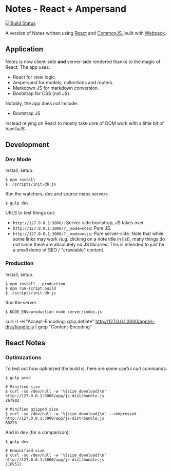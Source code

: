 Notes - React + Ampersand
=========================

[![Build Status][trav_img]][trav_site]

A version of Notes written using [React][react] and [CommonJS][cjs], built with
[Webpack][webpack].

## Application

Notes is now client-side **and** server-side rendered thanks to the magic of
React. The app uses:

* React for view logic.
* Ampersand for models, collections and routers.
* Markdown JS for markdown conversion.
* Bootstrap for CSS (not JS).

Notably, the app does _not_ include:

* Bootstrap JS

Instead relying on React to mostly take care of DOM work with a little bit
of VanillaJS.

## Development

### Dev Mode

Install, setup.

```
$ npm install
$ ./scripts/init-db.js
```

Run the watchers, dev and source maps servers

```
$ gulp dev
```

URLS to test things out:

* `http://127.0.0.1:3000/`: Server-side bootstrap, JS takes over.
* `http://127.0.0.1:3000/?__mode=noss`: Pure JS.
* `http://127.0.0.1:3000/?__mode=nojs`: Pure server-side. Note that while
  some links may work (e.g. clicking on a note title in list), many things
  do not since there are absolutely no JS libraries. This is intended to just
  be a small demo of SEO / "crawlable" content.

### Production

Install, setup.

```
$ npm install --production
$ npm run-script build
$ ./scripts/init-db.js
```

Run the server.

```
$ NODE_ENV=production node server/index.js
```

curl -I -H "Accept-Encoding: gzip,deflate" http://127.0.0.1:3000/app/js-dist/bundle.js | grep "Content-Encoding"

## React Notes

### Optimizations

To test out how optimized the build is, here are some useful curl commands:

```
$ gulp prod

# Minified size
$ curl -so /dev/null -w '%{size_download}\n' http://127.0.0.1:3000/app/js-dist/bundle.js
267802

# Minified gzipped size
$ curl -so /dev/null -w '%{size_download}\n' --compressed http://127.0.0.1:3000/app/js-dist/bundle.js
85223
```

And in dev (for a comparison):

```
$ gulp dev

# Unminified size
$ curl -so /dev/null -w '%{size_download}\n' http://127.0.0.1:3000/app/js-dist/bundle.js
1169512
```

[trav]: https://travis-ci.org/
[trav_img]: https://api.travis-ci.org/FormidableLabs/notes-react-ampersand.svg
[trav_site]: https://travis-ci.org/FormidableLabs/notes-react-ampersand
[react]: http://facebook.github.io/react/
[cjs]: http://wiki.commonjs.org/wiki/CommonJS
[webpack]: http://webpack.github.io/
